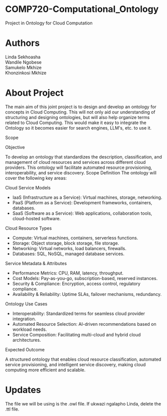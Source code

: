 # COMP720-Computational_Ontology
Project in Ontology for Cloud Computation

# Authors
Linda Sekhoasha\
Wandile Ngobese\
Samukelo Mkhize\
Khonzinkosi Mkhize

# About Project
The main aim of this joint project is to design and develop an ontology for concepts in Cloud Computing. This will not only aid our understanding of structuring and designing ontologies, but will
also help organize terms related to Cloud Computing. This would make it easy to integrate the Ontology so it becomes easier for search engines, LLM's, etc. to use it.

Scope

Objective

To develop an ontology that standardizes the description, classification, and management of cloud resources and services across different cloud providers. This ontology will facilitate automated resource provisioning, interoperability, and service discovery.
Scope Definition
The ontology will cover the following key areas:

Cloud Service Models


  - IaaS (Infrastructure as a Service): Virtual machines, storage, networking.
  - PaaS (Platform as a Service): Development frameworks, containers, databases.
  - SaaS (Software as a Service): Web applications, collaboration tools, cloud-hosted software.

Cloud Resource Types


  - Compute: Virtual machines, containers, serverless functions.
  - Storage: Object storage, block storage, file storage.
  - Networking: Virtual networks, load balancers, firewalls.
  - Databases: SQL, NoSQL, managed database services.

Service Metadata & Attributes


  - Performance Metrics: CPU, RAM, latency, throughput.
  - Cost Models: Pay-as-you-go, subscription-based, reserved instances.
  - Security & Compliance: Encryption, access control, regulatory compliance.
  - Availability & Reliability: Uptime SLAs, failover mechanisms, redundancy.

Ontology Use Cases


  - Interoperability: Standardized terms for seamless cloud provider integration.
  - Automated Resource Selection: AI-driven recommendations based on workload needs.
  - Service Composition: Facilitating multi-cloud and hybrid cloud architectures.

Expected Outcome

A structured ontology that enables cloud resource classification, automated service provisioning, and intelligent service discovery, making cloud computing more efficient and scalable.

# Updates
The file we will be using is the .owl file. If ukwazi ngalapho Linda, delete the .ttl file.
